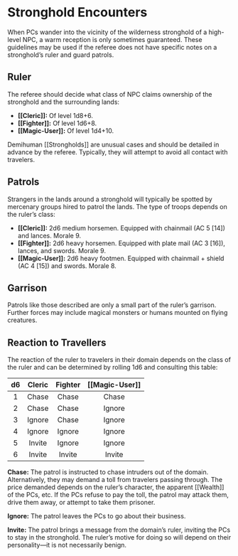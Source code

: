# Stronghold Encounters

When PCs wander into the vicinity of the wilderness stronghold of a high-level NPC, a warm reception is only sometimes guaranteed. These guidelines may be used if the referee does not have specific notes on a stronghold’s ruler and guard patrols.

## Ruler

The referee should decide what class of NPC claims ownership of the stronghold and the surrounding lands:

- **[[Cleric]]:** Of level 1d8+6.
- **[[Fighter]]:** Of level 1d6+8.
- **[[Magic-User]]:** Of level 1d4+10.

Demihuman [[Strongholds]] are unusual cases and should be detailed in advance by the referee. Typically, they will attempt to avoid all contact with travelers.

## Patrols

Strangers in the lands around a stronghold will typically be spotted by mercenary groups hired to patrol the lands. The type of troops depends on the ruler’s class:

- **[[Cleric]]:** 2d6 medium horsemen. Equipped with chainmail (AC 5 [14]) and lances. Morale 9.
- **[[Fighter]]:** 2d6 heavy horsemen. Equipped with plate mail (AC 3 [16]), lances, and swords. Morale 9.
- **[[Magic-User]]:** 2d6 heavy footmen. Equipped with chainmail + shield (AC 4 [15]) and swords. Morale 8.

## Garrison

Patrols like those described are only a small part of the ruler’s garrison. Further forces may include magical monsters or humans mounted on flying creatures.

## Reaction to Travellers

The reaction of the ruler to travelers in their domain depends on the class of the ruler and can be determined by rolling 1d6 and consulting this table:

|  d6  | Cleric | Fighter | [[Magic-User]] |
| :--: | :----: | :-----: | :--------: |
|  1   | Chase  |  Chase  |   Chase    |
|  2   | Chase  |  Chase  |   Ignore   |
|  3   | Ignore |  Chase  |   Ignore   |
|  4   | Ignore | Ignore  |   Ignore   |
|  5   | Invite | Ignore  |   Ignore   |
|  6   | Invite | Invite  |   Invite   |

**Chase:** The patrol is instructed to chase intruders out of the domain. Alternatively, they may demand a toll from travelers passing through. The price demanded depends on the ruler’s character, the apparent [[Wealth]] of the PCs, etc. If the PCs refuse to pay the toll, the patrol may attack them, drive them away, or attempt to take them prisoner.

**Ignore:** The patrol leaves the PCs to go about their business.

**Invite:** The patrol brings a message from the domain’s ruler, inviting the PCs to stay in the stronghold. The ruler’s motive for doing so will depend on their personality—it is not necessarily benign.